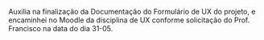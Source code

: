 Auxilia na finalização da Documentação do Formulário de UX do projeto, e encaminhei no Moodle da disciplina de UX conforme solicitação do Prof. Francisco na data do dia 31-05.
